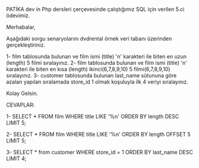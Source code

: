 PATİKA dev in Php dersleri çerçevesinde çalıştığımız SQL için verilen 5.ci ödevimiz.

Merhabalar,

Aşağıdaki sorgu senaryolarını dvdrental örnek veri tabanı üzerinden gerçekleştiriniz.

1- film tablosunda bulunan ve film ismi (title) 'n' karakteri ile biten en uzun (length) 5 filmi sıralayınız.
2- film tablosunda bulunan ve film ismi (title) 'n' karakteri ile biten en kısa (length) ikinci(6,7,8,9,10) 5 filmi(6,7,8,9,10) sıralayınız.
3- customer tablosunda bulunan last_name sütununa göre azalan yapılan sıralamada store_id 1 olmak koşuluyla ilk 4 veriyi sıralayınız.

Kolay Gelsin.

CEVAPLAR:

1- SELECT * FROM film 
WHERE title LIKE '%n' 
ORDER BY length DESC
LIMIT 5;

2- SELECT * FROM film 
WHERE title LIKE '%n' 
ORDER BY length 
OFFSET 5 LIMIT 5;

3- SELECT * from customer 
WHERE store_id = 1
ORDER BY last_name DESC 
LIMIT 4;